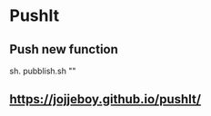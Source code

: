 # PushIt


## Push new function
sh. pubblish.sh "<Commit message>"

## https://jojjeboy.github.io/pushIt/

